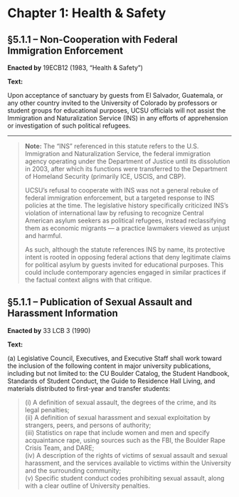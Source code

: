 # Chapter 1: Health & Safety

## §5.1.1 – Non-Cooperation with Federal Immigration Enforcement

**Enacted by** 19ECB12 (1983, “Health & Safety”)

**Text:**

Upon acceptance of sanctuary by guests from El Salvador, Guatemala, or any other country invited to the University of Colorado by professors or student groups for educational purposes, UCSU officials will not assist the Immigration and Naturalization Service (INS) in any efforts of apprehension or investigation of such political refugees.

---

> **Note:** The “INS” referenced in this statute refers to the U.S. Immigration and Naturalization Service, the federal immigration agency operating under the Department of Justice until its dissolution in 2003, after which its functions were transferred to the Department of Homeland Security (primarily ICE, USCIS, and CBP).
>
> UCSU’s refusal to cooperate with INS was not a general rebuke of federal immigration enforcement, but a targeted response to INS policies at the time. The legislative history specifically criticized INS’s violation of international law by refusing to recognize Central American asylum seekers as political refugees, instead reclassifying them as economic migrants — a practice lawmakers viewed as unjust and harmful.
>
> As such, although the statute references INS by name, its protective intent is rooted in opposing federal actions that deny legitimate claims for political asylum by guests invited for educational purposes. This could include contemporary agencies engaged in similar practices if the factual context aligns with that critique.

## §5.1.1 – Publication of Sexual Assault and Harassment Information

**Enacted by** 33 LCB 3 (1990)

**Text:**

(a) Legislative Council, Executives, and Executive Staff shall work toward the inclusion of the following content in major university publications, including but not limited to: the CU Boulder Catalog, the Student Handbook, Standards of Student Conduct, the Guide to Residence Hall Living, and materials distributed to first-year and transfer students:

> (i) A definition of sexual assault, the degrees of the crime, and its legal penalties;  
> (ii) A definition of sexual harassment and sexual exploitation by strangers, peers, and persons of authority;  
> (iii) Statistics on rape that include women and men and specify acquaintance rape, using sources such as the FBI, the Boulder Rape Crisis Team, and DARE;  
> (iv) A description of the rights of victims of sexual assault and sexual harassment, and the services available to victims within the University and the surrounding community;  
> (v) Specific student conduct codes prohibiting sexual assault, along with a clear outline of University penalties.
